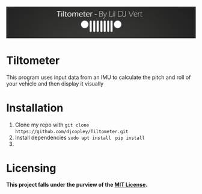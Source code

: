 ![Logo](https://github.com/djcopley/Tiltometer/blob/master/Assets/Full%20Detail%20Assets/banner.png)

# Tiltometer
This program uses input data from an IMU to calculate the pitch and roll of your vehicle and then display it visually 

# Installation
1. Clone my repo with `git clone https://github.com/djcopley/Tiltometer.git`
2. Install dependencies `sudo apt install ` `pip install `
3. 

# Licensing
**This project falls under the purview of the [MIT License](https://github.com/djcopley/Tiltometer/blob/master/LICENSE).**